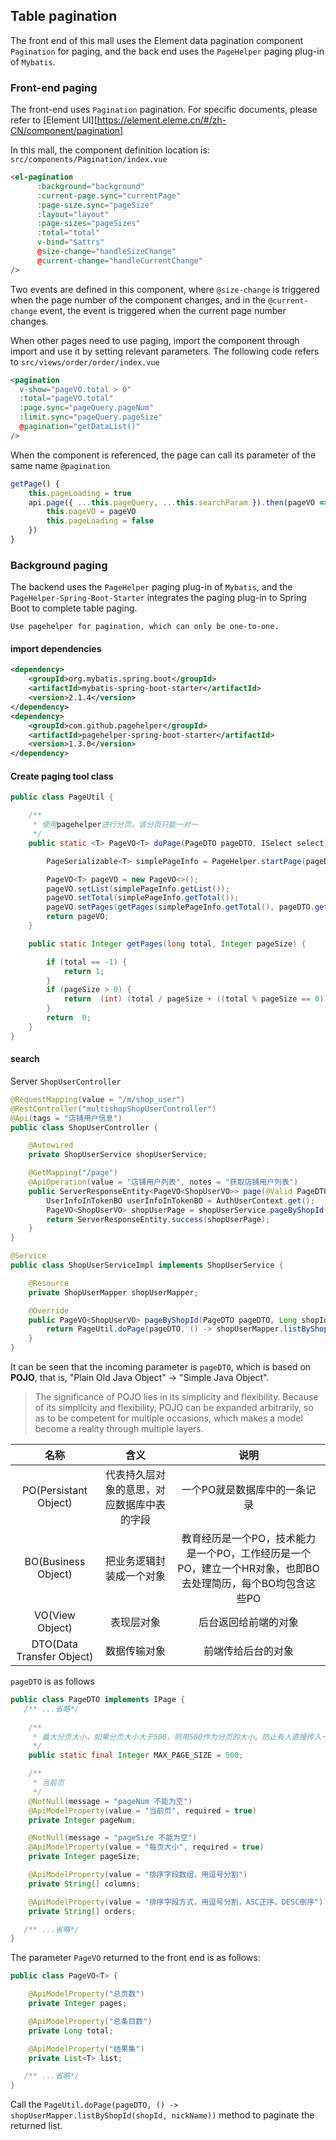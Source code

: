 ## Table pagination

The front end of this mall uses the Element data pagination component `Pagination` for paging, and the back end uses the `PageHelper` paging plug-in of `Mybatis`.

### Front-end paging

The front-end uses `Pagination` pagination. For specific documents, please refer to [Element UI][https://element.eleme.cn/#/zh-CN/component/pagination]

In this mall, the component definition location is: `src/components/Pagination/index.vue`

```html
<el-pagination
      :background="background"
      :current-page.sync="currentPage"
      :page-size.sync="pageSize"
      :layout="layout"
      :page-sizes="pageSizes"
      :total="total"
      v-bind="$attrs"
      @size-change="handleSizeChange"
      @current-change="handleCurrentChange"
/>
```

Two events are defined in this component, where `@size-change` is triggered when the page number of the component changes, and in the `@current-change` event, the event is triggered when the current page number changes.

When other pages need to use paging, import the component through import and use it by setting relevant parameters. The following code refers to `src/views/order/order/index.vue`

```html
<pagination
  v-show="pageVO.total > 0"
  :total="pageVO.total"
  :page.sync="pageQuery.pageNum"
  :limit.sync="pageQuery.pageSize"
  @pagination="getDataList()"
/>
```

When the component is referenced, the page can call its parameter of the same name `@pagination`

```js
getPage() {
    this.pageLoading = true
    api.page({ ...this.pageQuery, ...this.searchParam }).then(pageVO => {
        this.pageVO = pageVO
        this.pageLoading = false
    })
}
```

### Background paging

The backend uses the `PageHelper` paging plug-in of `Mybatis`, and the `PageHelper-Spring-Boot-Starter` integrates the paging plug-in to Spring Boot to complete table paging.

````
Use pagehelper for pagination, which can only be one-to-one.
````

#### import dependencies

```xml
<dependency>
    <groupId>org.mybatis.spring.boot</groupId>
    <artifactId>mybatis-spring-boot-starter</artifactId>
    <version>2.1.4</version>
</dependency>
<dependency>
    <groupId>com.github.pagehelper</groupId>
    <artifactId>pagehelper-spring-boot-starter</artifactId>
    <version>1.3.0</version>
</dependency>
```

#### Create paging tool class

```java
public class PageUtil {

    /**
     * 使用pagehelper进行分页，该分页只能一对一
     */
    public static <T> PageVO<T> doPage(PageDTO pageDTO, ISelect select) {

        PageSerializable<T> simplePageInfo = PageHelper.startPage(pageDTO).doSelectPageSerializable(select);

        PageVO<T> pageVO = new PageVO<>();
        pageVO.setList(simplePageInfo.getList());
        pageVO.setTotal(simplePageInfo.getTotal());
        pageVO.setPages(getPages(simplePageInfo.getTotal(), pageDTO.getPageSize()));
        return pageVO;
    }

    public static Integer getPages(long total, Integer pageSize) {

        if (total == -1) {
            return 1;
        }
        if (pageSize > 0) {
            return  (int) (total / pageSize + ((total % pageSize == 0) ? 0 : 1));
        }
        return  0;
    }
}
```

#### search

Server `ShopUserController`

```java
@RequestMapping(value = "/m/shop_user")
@RestController("multishopShopUserController")
@Api(tags = "店铺用户信息")
public class ShopUserController {

	@Autowired
	private ShopUserService shopUserService;

	@GetMapping("/page")
	@ApiOperation(value = "店铺用户列表", notes = "获取店铺用户列表")
	public ServerResponseEntity<PageVO<ShopUserVO>> page(@Valid PageDTO pageDTO, String nickName) {
		UserInfoInTokenBO userInfoInTokenBO = AuthUserContext.get();
		PageVO<ShopUserVO> shopUserPage = shopUserService.pageByShopId(pageDTO, userInfoInTokenBO.getTenantId(), nickName);
		return ServerResponseEntity.success(shopUserPage);
	}
}
```

```java
@Service
public class ShopUserServiceImpl implements ShopUserService {

	@Resource
	private ShopUserMapper shopUserMapper;

	@Override
	public PageVO<ShopUserVO> pageByShopId(PageDTO pageDTO, Long shopId, String nickName) {
		return PageUtil.doPage(pageDTO, () -> shopUserMapper.listByShopId(shopId, nickName));
	}
}
```

It can be seen that the incoming parameter is `pageDTO`, which is based on **POJO**, that is, "Plain Old Java Object" -> "Simple Java Object".

> The significance of POJO lies in its simplicity and flexibility. Because of its simplicity and flexibility, POJO can be expanded arbitrarily, so as to be competent for multiple occasions, which makes a model become a reality through multiple layers.

|           名称            |                    含义                    |                             说明                             |
| :-----------------------: | :----------------------------------------: | :----------------------------------------------------------: |
|   PO(Persistant Object)   | 代表持久层对象的意思，对应数据库中表的字段 |                 一个PO就是数据库中的一条记录                 |
|    BO(Business Object)    |          把业务逻辑封装成一个对象          | 教育经历是一个PO，技术能力是一个PO，工作经历是一个PO，建立一个HR对象，也即BO去处理简历，每个BO均包含这些PO |
|      VO(View Object)      |                 表现层对象                 |                     后台返回给前端的对象                     |
| DTO(Data Transfer Object) |                数据传输对象                |                      前端传给后台的对象                      |

`pageDTO` is as follows

```java
public class PageDTO implements IPage {
   /** ...省略*/
       
    /**
     * 最大分页大小，如果分页大小大于500，则用500作为分页的大小。防止有人直接传入一个较大的数，导致服务器内存溢出宕机
     */
    public static final Integer MAX_PAGE_SIZE = 500;

    /**
     * 当前页
     */
    @NotNull(message = "pageNum 不能为空")
    @ApiModelProperty(value = "当前页", required = true)
    private Integer pageNum;

    @NotNull(message = "pageSize 不能为空")
    @ApiModelProperty(value = "每页大小", required = true)
    private Integer pageSize;

    @ApiModelProperty(value = "排序字段数组，用逗号分割")
    private String[] columns;

    @ApiModelProperty(value = "排序字段方式，用逗号分割，ASC正序，DESC倒序")
    private String[] orders;

   /** ...省略*/
}
```

The parameter `PageVO` returned to the front end is as follows:

```java
public class PageVO<T> {

    @ApiModelProperty("总页数")
    private Integer pages;

    @ApiModelProperty("总条目数")
    private Long total;

    @ApiModelProperty("结果集")
    private List<T> list;

   /** ...省略*/
}
```

Call the `PageUtil.doPage(pageDTO, () -> shopUserMapper.listByShopId(shopId, nickName))` method to paginate the returned list.

